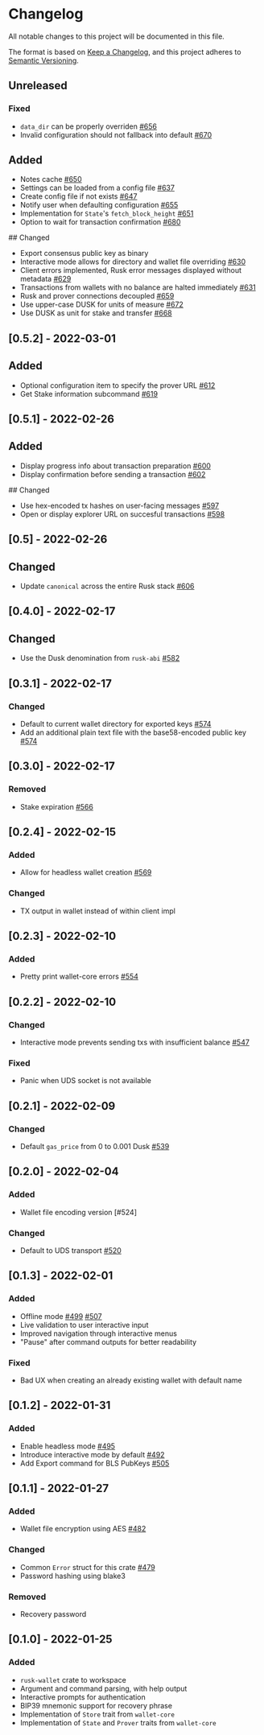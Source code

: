 # Changelog

All notable changes to this project will be documented in this file.

The format is based on [Keep a Changelog](https://keepachangelog.com/en/1.0.0/),
and this project adheres to [Semantic Versioning](https://semver.org/spec/v2.0.0.html).

## Unreleased

### Fixed
- `data_dir` can be properly overriden [#656]
- Invalid configuration should not fallback into default [#670]

## Added
- Notes cache [#650]
- Settings can be loaded from a config file [#637]
- Create config file if not exists [#647]
- Notify user when defaulting configuration [#655]
- Implementation for `State`'s `fetch_block_height` [#651]
- Option to wait for transaction confirmation [#680]

## Changed
- Export consensus public key as binary
- Interactive mode allows for directory and wallet file overriding [#630]
- Client errors implemented, Rusk error messages displayed without metadata [#629]
- Transactions from wallets with no balance are halted immediately [#631]
- Rusk and prover connections decoupled [#659]
- Use upper-case DUSK for units of measure [#672]
- Use DUSK as unit for stake and transfer [#668]

## [0.5.2] - 2022-03-01

## Added
- Optional configuration item to specify the prover URL [#612]
- Get Stake information subcommand [#619]

## [0.5.1] - 2022-02-26

## Added
- Display progress info about transaction preparation [#600]
- Display confirmation before sending a transaction [#602]

## Changed
- Use hex-encoded tx hashes on user-facing messages [#597]
- Open or display explorer URL on succesful transactions [#598]

## [0.5] - 2022-02-26

## Changed
- Update `canonical` across the entire Rusk stack [#606]

## [0.4.0] - 2022-02-17

## Changed
- Use the Dusk denomination from `rusk-abi` [#582]

## [0.3.1] - 2022-02-17

### Changed
- Default to current wallet directory for exported keys [#574]
- Add an additional plain text file with the base58-encoded public key [#574]

## [0.3.0] - 2022-02-17

### Removed
- Stake expiration [#566]

## [0.2.4] - 2022-02-15

### Added
- Allow for headless wallet creation [#569]

### Changed
- TX output in wallet instead of within client impl

## [0.2.3] - 2022-02-10

### Added
- Pretty print wallet-core errors [#554]

## [0.2.2] - 2022-02-10

### Changed
- Interactive mode prevents sending txs with insufficient balance [#547]

### Fixed
- Panic when UDS socket is not available

## [0.2.1] - 2022-02-09

### Changed
- Default `gas_price` from 0 to 0.001 Dusk [#539]

## [0.2.0] - 2022-02-04

### Added
- Wallet file encoding version [#524]

### Changed
- Default to UDS transport [#520]

## [0.1.3] - 2022-02-01

### Added
- Offline mode [#499] [#507]
- Live validation to user interactive input
- Improved navigation through interactive menus
- "Pause" after command outputs for better readability

### Fixed
- Bad UX when creating an already existing wallet with default name

## [0.1.2] - 2022-01-31

### Added
- Enable headless mode [#495]
- Introduce interactive mode by default [#492]
- Add Export command for BLS PubKeys [#505]

## [0.1.1] - 2022-01-27

### Added
- Wallet file encryption using AES [#482]

### Changed
- Common `Error` struct for this crate [#479]
- Password hashing using blake3

### Removed
- Recovery password

## [0.1.0] - 2022-01-25

### Added
- `rusk-wallet` crate to workspace
- Argument and command parsing, with help output
- Interactive prompts for authentication
- BIP39 mnemonic support for recovery phrase
- Implementation of `Store` trait from `wallet-core`
- Implementation of `State` and `Prover` traits from `wallet-core`


[#582]: https://github.com/dusk-network/rusk/issues/582
[#482]: https://github.com/dusk-network/rusk/issues/482
[#479]: https://github.com/dusk-network/rusk/issues/479
[#492]: https://github.com/dusk-network/rusk/issues/492
[#495]: https://github.com/dusk-network/rusk/issues/495
[#499]: https://github.com/dusk-network/rusk/issues/499
[#505]: https://github.com/dusk-network/rusk/issues/505
[#507]: https://github.com/dusk-network/rusk/issues/507
[#520]: https://github.com/dusk-network/rusk/issues/520
[#539]: https://github.com/dusk-network/rusk/issues/539
[#547]: https://github.com/dusk-network/rusk/issues/547
[#554]: https://github.com/dusk-network/rusk/issues/554
[#566]: https://github.com/dusk-network/rusk/issues/566
[#569]: https://github.com/dusk-network/rusk/issues/569
[#574]: https://github.com/dusk-network/rusk/issues/574
[#597]: https://github.com/dusk-network/rusk/issues/597
[#598]: https://github.com/dusk-network/rusk/issues/598
[#600]: https://github.com/dusk-network/rusk/issues/600
[#602]: https://github.com/dusk-network/rusk/issues/602
[#606]: https://github.com/dusk-network/rusk/issues/606
[#612]: https://github.com/dusk-network/rusk/issues/612
[#619]: https://github.com/dusk-network/rusk/issues/619
[#629]: https://github.com/dusk-network/rusk/issues/629
[#630]: https://github.com/dusk-network/rusk/issues/630
[#631]: https://github.com/dusk-network/rusk/issues/631
[#637]: https://github.com/dusk-network/rusk/issues/637
[#647]: https://github.com/dusk-network/rusk/issues/647
[#650]: https://github.com/dusk-network/rusk/issues/650
[#651]: https://github.com/dusk-network/rusk/issues/651
[#655]: https://github.com/dusk-network/rusk/issues/655
[#656]: https://github.com/dusk-network/rusk/issues/656
[#659]: https://github.com/dusk-network/rusk/issues/659
[#668]: https://github.com/dusk-network/rusk/issues/668
[#670]: https://github.com/dusk-network/rusk/issues/670
[#672]: https://github.com/dusk-network/rusk/issues/672
[#680]: https://github.com/dusk-network/rusk/issues/680